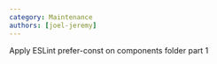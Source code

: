 ```yaml
---
category: Maintenance
authors: [joel-jeremy]
---
```


Apply ESLint prefer-const on components folder part 1
